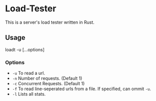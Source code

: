 # Load-Tester
This is a server's load tester written in Rust.

## Usage

loadt -u <url> [...options]

### Options

- `-u` To read a url.
- `-n` Number of requests. (Default 1)
- `-c` Concurrent Requests. (Default 1)
- `-f` To read line-seperated urls from a file. If specified, can ommit `-u`.
- `-l` Lists all stats. 
